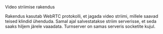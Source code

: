 Video striimise rakendus

Rakendus kasutab WebRTC protokolli, et jagada video striimi, millele saavad teised klindid ühenduda. Samal ajal salvestatakse striim serverisse, et seda saaks hiljem järele vaaadata. Turnserver on samas serveris socketite kujul. 
